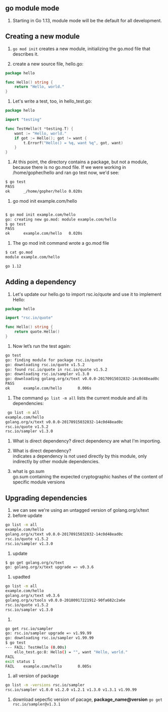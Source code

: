 ## go module mode  
1. Starting in Go 1.13, module mode will be the default for all development.  

## Creating a new module  
1. `go mod init` creates a new module, initializing the go.mod file that describes it.  

1. create a new source file, hello.go:  

```go
package hello

func Hello() string {
    return "Hello, world."
}
``` 

1. Let's write a test, too, in hello_test.go:

```go
package hello

import "testing"

func TestHello(t *testing.T) {
    want := "Hello, world."
    if got := Hello(); got != want {
        t.Errorf("Hello() = %q, want %q", got, want)
    }
}
``` 
1. At this point, the directory contains a package, but not a module, because there is no go.mod file. If we were working in /home/gopher/hello and ran go test now, we'd see:  

```bash
$ go test
PASS
ok  	_/home/gopher/hello	0.020s

``` 

1. go mod init example.com/hello  
```bash

$ go mod init example.com/hello
go: creating new go.mod: module example.com/hello
$ go test
PASS
ok  	example.com/hello	0.020s
``` 
1. The go mod init command wrote a go.mod file  

```bash
$ cat go.mod
module example.com/hello

go 1.12
```
## Adding a dependency  

1. Let's update our hello.go to import rsc.io/quote and use it to implement Hello:

```go
package hello

import "rsc.io/quote"

func Hello() string {
    return quote.Hello()
}
```  
1. Now let’s run the test again:


```bash
go test
go: finding module for package rsc.io/quote
go: downloading rsc.io/quote v1.5.2
go: found rsc.io/quote in rsc.io/quote v1.5.2
go: downloading rsc.io/sampler v1.3.0
go: downloading golang.org/x/text v0.0.0-20170915032832-14c0d48ead0c
PASS
ok      example.com/hello       0.006s
```  
1.  The command `go list -m all` lists the current module and all its dependencies:  

```bash
 go list -m all
example.com/hello
golang.org/x/text v0.0.0-20170915032832-14c0d48ead0c
rsc.io/quote v1.5.2
rsc.io/sampler v1.3.0
```
1. What is direct dependency?
  direct dependency are what I'm importing.  
   
1. What is direct dependency?    
   indicates a dependency is not used directly by this module, only indirectly by other module dependencies.  
   
1. what is go.sum   
   go.sum containing the expected cryptographic hashes of the content of specific module versions    
   
## Upgrading dependencies  

1. we can see we're using an untagged version of golang.org/x/text  
1. before update 
```bash
go list -m all
example.com/hello
golang.org/x/text v0.0.0-20170915032832-14c0d48ead0c
rsc.io/quote v1.5.2
rsc.io/sampler v1.3.0
```  
1. update  
```bash
$ go get golang.org/x/text
go: golang.org/x/text upgrade => v0.3.6
``` 
1. upadted  
```bash
go list -m all
example.com/hello
golang.org/x/text v0.3.6
golang.org/x/tools v0.0.0-20180917221912-90fa682c2a6e
rsc.io/quote v1.5.2
rsc.io/sampler v1.3.0
```  
1. 
```bash
go get rsc.io/sampler
go: rsc.io/sampler upgrade => v1.99.99
go: downloading rsc.io/sampler v1.99.99
$ go test
--- FAIL: TestHello (0.00s)
    ello_test.go:8: Hello() = "", want "Hello, world."
FAIL
exit status 1
FAIL    example.com/hello       0.005s
``` 

1. all version of package   
```bash
go list -m -versions rsc.io/sampler
rsc.io/sampler v1.0.0 v1.2.0 v1.2.1 v1.3.0 v1.3.1 v1.99.99
```  
1. download sepecfic version of pacage, **package_name@version** 
```go get rsc.io/sampler@v1.3.1```
